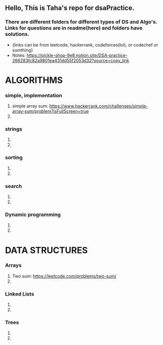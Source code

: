 ## Hello, This is Taha's repo for dsaPractice. 
### There are different folders for different types of DS and Algo's. Links for questions are in readme(here) and folders have solutions.
- {links can be from leetcode, hackerrank, codeforces(lol), or codechef or sumthing}
- Notes: https://pickle-shop-9e8.notion.site/DSA-practice-266283fc82a9801ea431dd55f2053d32?source=copy_link

# ALGORITHMS
### simple, implementation
1. simple array sum: https://www.hackerrank.com/challenges/simple-array-sum/problem?isFullScreen=true 
2. 
### strings
1. 
2. 
### sorting
1. 
2. 
### search
1. 
2. 
### Dynamic programming
1. 
2.  


# DATA STRUCTURES
### Arrays
1. Two sum: https://leetcode.com/problems/two-sum/ 
2. 
### Linked Lists 
1. 
2. 
### Trees 
1. 
2. 
